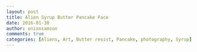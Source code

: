 ```yaml
---
layout: post
title: Alien Syrup Butter Pancake Face
date: 2016-01-30
author: onionsamson
comments: true
categories: [Aliens, Art, Butter resist, Pancake, photography, Syrup]
---
```

<div class="
          image-block-outer-wrapper
          layout-caption-below
          design-layout-inline
          
          
          
        ">

      

      
        <figure class="
              sqs-block-image-figure
              intrinsic
            " style="max-width:3024px;">
          
        
        

        
          
            
          <div style="padding-bottom:100%;" class="
                image-block-wrapper
                
          
        
                has-aspect-ratio
              ">
            <img src="http://onionsamson.files.wordpress.com/2016/01/f16a0-image.jpg" alt="image.jpg" /><img class="thumb-image" alt="image.jpg" />
          </div>
        
          
        

        
      
        </figure>
      

    </div>
  



<p>A butter resist syrup painting on this morning's pancake.</p>
